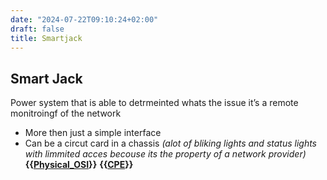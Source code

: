```yaml
---
date: "2024-07-22T09:10:24+02:00"
draft: false
title: Smartjack
---
```


## Smart Jack

Power system that is able to detrmeinted whats the issue it’s a remote
monitroingf of the network

-   More then just a simple interface
-   Can be a circut card in a chassis *(alot of bliking lights and
    status lights with limmited acces becouse its the property of a
    network provider)*
    **{{[Physical_OSI](/Notes/posts/Network/Ref_OSI/Physical_OSI)}}**
    **{{[CPE](/Notes/posts/Network/Phisicall/CPE)}}**
